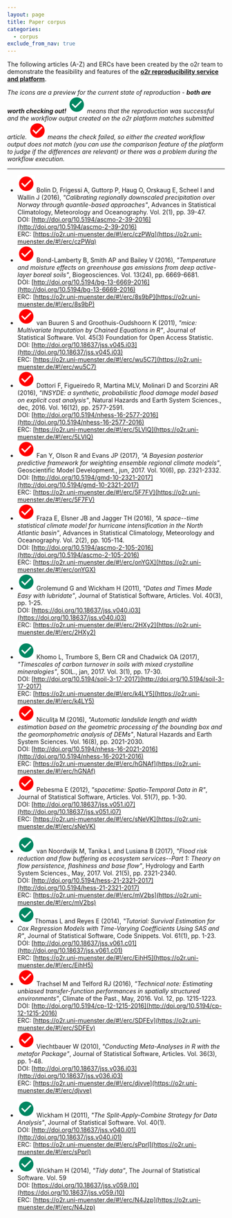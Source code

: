```yaml
---
layout: page
title: Paper corpus
categories:
  - corpus
exclude_from_nav: true
---
```


The following articles (A-Z) and ERCs have been created by the o2r team to demonstrate the feasibility and features of the **[o2r reproducibility service and platform](/results)**.

_The icons are a preview for the current state of reproduction - **both are worth checking out!**
<img alt="check successful" src="/public/images/check_green.svg" title="check successful" style="display: inline-block; margin: 0;" /> means that the reproduction was successful and the workflow output created on the o2r platform matches submitted article.
<img alt="check failed" src="/public/images/check_red.svg" title="check failed" style="display: inline-block; margin: 0;" /> means the check failed, so either the created workflow output does not match (you can use the comparison feature of the platform to judge if the differences are relevant) or there was a problem during the workflow execution._

------

- <img alt="check failed" src="/public/images/check_red.svg" title="check failed" style="display: inline-block; margin: 0;" /> Bolin D, Frigessi A, Guttorp P, Haug O, Orskaug E, Scheel I and Wallin J (2016), _"Calibrating regionally downscaled precipitation over Norway through quantile-based approaches"_, Advances in Statistical Climatology, Meteorology and Oceanography. Vol. 2(1), pp. 39-47.<br />
DOI: [http://doi.org/10.5194/ascmo-2-39-2016](http://doi.org/10.5194/ascmo-2-39-2016)<br />
ERC: [https://o2r.uni-muenster.de/#!/erc/czPWq](https://o2r.uni-muenster.de/#!/erc/czPWq)
- <img alt="check failed" src="/public/images/check_red.svg" title="check failed" style="display: inline-block; margin: 0;" /> Bond-Lamberty B, Smith AP and Bailey V (2016), _"Temperature and moisture effects on greenhouse gas emissions from deep active-layer boreal soils"_, Biogeosciences. Vol. 13(24), pp. 6669-6681.<br />
DOI: [http://doi.org/10.5194/bg-13-6669-2016](http://doi.org/10.5194/bg-13-6669-2016)<br />
ERC: [https://o2r.uni-muenster.de/#!/erc/8s9bP](https://o2r.uni-muenster.de/#!/erc/8s9bP)
- <img alt="check failed" src="/public/images/check_red.svg" title="check failed" style="display: inline-block; margin: 0;" /> van Buuren S and Groothuis-Oudshoorn K (2011), _"mice: Multivariate Imputation by Chained Equations in R"_, Journal of Statistical Software. Vol. 45(3) Foundation for Open Access Statistic.<br />
DOI: [http://doi.org/10.18637/jss.v045.i03](http://doi.org/10.18637/jss.v045.i03)<br />
ERC: [https://o2r.uni-muenster.de/#!/erc/wu5C7](https://o2r.uni-muenster.de/#!/erc/wu5C7)
- <img alt="check failed" src="/public/images/check_red.svg" title="check failed" style="display: inline-block; margin: 0;" /> Dottori F, Figueiredo R, Martina MLV, Molinari D and Scorzini AR (2016), _"INSYDE: a synthetic, probabilistic flood damage model based on explicit cost analysis"_, Natural Hazards and Earth System Sciences., dec, 2016. Vol. 16(12), pp. 2577-2591.<br />
DOI: [http://doi.org/10.5194/nhess-16-2577-2016](http://doi.org/10.5194/nhess-16-2577-2016)<br />
ERC: [https://o2r.uni-muenster.de/#!/erc/5LVlQ](https://o2r.uni-muenster.de/#!/erc/5LVlQ)
- <img alt="check failed" src="/public/images/check_red.svg" title="check failed" style="display: inline-block; margin: 0;" /> Fan Y, Olson R and Evans JP (2017), _"A Bayesian posterior predictive framework for weighting ensemble regional climate models"_, Geoscientific Model Development., jun, 2017. Vol. 10(6), pp. 2321-2332.<br />
DOI: [http://doi.org/10.5194/gmd-10-2321-2017](http://doi.org/10.5194/gmd-10-2321-2017)<br />
ERC: [https://o2r.uni-muenster.de/#!/erc/5F7FV](https://o2r.uni-muenster.de/#!/erc/5F7FV)
- <img alt="check failed" src="/public/images/check_red.svg" title="check failed" style="display: inline-block; margin: 0;" /> Fraza E, Elsner JB and Jagger TH (2016), _"A space--time statistical climate model for hurricane intensification in the North Atlantic basin"_, Advances in Statistical Climatology, Meteorology and Oceanography. Vol. 2(2), pp. 105-114. <br />
DOI: [http://doi.org/10.5194/ascmo-2-105-2016](http://doi.org/10.5194/ascmo-2-105-2016)<br />
ERC: [https://o2r.uni-muenster.de/#!/erc/onYGX](https://o2r.uni-muenster.de/#!/erc/onYGX)
- <img alt="check successful" src="/public/images/check_green.svg" title="check successful" style="display: inline-block; margin: 0;" /> Grolemund G and Wickham H (2011), _"Dates and Times Made Easy with lubridate"_, Journal of Statistical Software, Articles. Vol. 40(3), pp. 1-25. <br />
DOI: [https://doi.org/10.18637/jss.v040.i03](https://doi.org/10.18637/jss.v040.i03)<br />
ERC: [https://o2r.uni-muenster.de/#!/erc/2HXy2](https://o2r.uni-muenster.de/#!/erc/2HXy2)
<!-- Hyndman R and Khandakar Y (2008), _"Automatic Time Series Forecasting: The forecast Package for R"_, Journal of Statistical Software, Articles. Vol. 27(3), pp. 1-22. -->
<!-- Kidwell MC, Lazarević LB, Baranski E, Hardwicke TE, Piechowski S, Falkenberg L-S, Kennett C, Slowik A, Sonnleitner C, Hess-Holden C, Errington TM, Fiedler S and Nosek BA (2016), _"Badges to Acknowledge Open Practices: A Simple, Low-Cost, Effective Method for Increasing Transparency"_, PLOS Biology., 05, 2016. Vol. 14(5), pp. 1-15. Public Library of Science. -->
<!-- Marlon JR, Kelly R, Daniau A-L, Vannière B, Power MJ, Bartlein P, Higuera P, Blarquez O, Brewer S, Brücher T, Feurdean A, Romera GG, Iglesias V, Maezumi SY, Magi B, Courtney Mustaphi CJ and Zhihai T (2016), _"Reconstructions of biomass burning from sediment-charcoal \newlinerecords to improve data--model comparisons"_, Biogeosciences. Vol. 13(11), pp. 3225-3244. -->
<!-- Mello MP, Aguiar DA, Rudorff BFT, Pebesma E, Jones J and Santos NCP (2013), _"Spatial statistic to assess remote sensing acreage estimates: An analysis of sugarcane in S #x00E3;o Paulo State, Brazil"_, In 2013 IEEE International Geoscience and Remote Sensing Symposium - IGARSS., July, 2013. , pp. 4233-4236. -->
- <img alt="check successful" src="/public/images/check_green.svg" title="check successful" style="display: inline-block; margin: 0;" /> Khomo L, Trumbore S, Bern CR and Chadwick OA (2017), _"Timescales of carbon turnover in soils with mixed crystalline mineralogies"_, SOIL., jan, 2017. Vol. 3(1), pp. 17-30.<br />
DOI: [http://doi.org/10.5194/soil-3-17-2017](http://doi.org/10.5194/soil-3-17-2017)<br />
ERC: [https://o2r.uni-muenster.de/#!/erc/k4LY5](https://o2r.uni-muenster.de/#!/erc/k4LY5)
- <img alt="check failed" src="/public/images/check_red.svg" title="check failed" style="display: inline-block; margin: 0;" /> Niculiţa M (2016), _"Automatic landslide length and width estimation based on the geometric processing of the bounding box and the geomorphometric analysis of DEMs"_, Natural Hazards and Earth System Sciences. Vol. 16(8), pp. 2021-2030. <br />
DOI: [http://doi.org/10.5194/nhess-16-2021-2016](http://doi.org/10.5194/nhess-16-2021-2016)<br />
ERC: [https://o2r.uni-muenster.de/#!/erc/hGNAf](https://o2r.uni-muenster.de/#!/erc/hGNAf)
- <img alt="check failed" src="/public/images/check_red.svg" title="check failed" style="display: inline-block; margin: 0;" /> Pebesma E (2012), _"spacetime: Spatio-Temporal Data in R"_, Journal of Statistical Software, Articles. Vol. 51(7), pp. 1-30. <br />
DOI: [http://doi.org/10.18637/jss.v051.i07](http://doi.org/10.18637/jss.v051.i07)<br />
ERC: [https://o2r.uni-muenster.de/#!/erc/sNeVK](https://o2r.uni-muenster.de/#!/erc/sNeVK)
<!-- Sierra CA, Malghani S and Loescher HW (2017), _"Interactions among temperature, moisture, and oxygen concentrations in controlling decomposition rates in a boreal forest soil"_, Biogeosciences. Vol. 14(3), pp. 703-710. -->
<!-- Sippel S, Zscheischler J, Heimann M, Lange H, Mahecha MD, van Oldenborgh GJ, Otto FEL and Reichstein M (2017), _"Have precipitation extremes and annual totals been increasing in the world's dry regions over the last 60 years?"_, Hydrology and Earth System Sciences. Vol. 21(1), pp. 441-458. -->
- <img alt="check successful" src="/public/images/check_green.svg" title="check successful" style="display: inline-block; margin: 0;" /> van Noordwijk M, Tanika L and Lusiana B (2017), _"Flood risk reduction and flow buffering as ecosystem services--Part 1: Theory on flow persistence, flashiness and base flow"_, Hydrology and Earth System Sciences., May, 2017. Vol. 21(5), pp. 2321-2340.<br />
DOI: [http://doi.org/10.5194/hess-21-2321-2017](http://doi.org/10.5194/hess-21-2321-2017)<br />
ERC: [https://o2r.uni-muenster.de/#!/erc/mV2bs](https://o2r.uni-muenster.de/#!/erc/mV2bs)
- <img alt="check successful" src="/public/images/check_green.svg" title="check successful" style="display: inline-block; margin: 0;" />Thomas L and Reyes E (2014), _"Tutorial: Survival Estimation for Cox Regression Models with Time-Varying Coefficients Using SAS and R"_, Journal of Statistical Software, Code Snippets. Vol. 61(1), pp. 1-23. <br />
DOI: [http://doi.org/10.18637/jss.v061.c01](http://doi.org/10.18637/jss.v061.c01)<br />
ERC: [https://o2r.uni-muenster.de/#!/erc/EihH5](https://o2r.uni-muenster.de/#!/erc/EihH5)
- <img alt="check failed" src="/public/images/check_red.svg" title="check failed" style="display: inline-block; margin: 0;" /> Trachsel M and Telford RJ (2016), _"Technical note: Estimating unbiased transfer-function performances in spatially structured environments"_, Climate of the Past., May, 2016. Vol. 12, pp. 1215-1223. <br />
DOI: [http://doi.org/10.5194/cp-12-1215-2016](http://doi.org/10.5194/cp-12-1215-2016)<br />
ERC: [https://o2r.uni-muenster.de/#!/erc/SDFEv](https://o2r.uni-muenster.de/#!/erc/SDFEv)
- <img alt="check failed" src="/public/images/check_red.svg" title="check failed" style="display: inline-block; margin: 0;" /> Viechtbauer W (2010), _"Conducting Meta-Analyses in R with the metafor Package"_, Journal of Statistical Software, Articles. Vol. 36(3), pp. 1-48. <br />
DOI: [http://doi.org/10.18637/jss.v036.i03](http://doi.org/10.18637/jss.v036.i03)<br />
ERC: [https://o2r.uni-muenster.de/#!/erc/djvve](https://o2r.uni-muenster.de/#!/erc/djvve)
<!-- Vines TH, Albert AY, Andrew RL, Débarre F, Bock DG, Franklin MT, Gilbert KJ, Moore J-S, Renaut S and Rennison DJ (2014), _"The availability of research data declines rapidly with article age"_, Current biology. Vol. 24(1), pp. 94-97. Elsevier. -->
<!-- Vonnahme TR, Devetter M, Žárský JD, Šabacká M and Elster J (2016), _"Controls on microalgal community structures in cryoconite\newline holes upon high-Arctic glaciers, Svalbard"_, Biogeosciences. Vol. 13(3), pp. 659-674. -->
<!-- Webb T (2017), _"Extracting and Enriching Ocean Biogeographic Information System (OBIS) Data with R"_, \url{https://ropensci.org/blog/blog/2017/01/25/obis](). -->
- <img alt="check successful" src="/public/images/check_green.svg" title="check successful" style="display: inline-block; margin: 0;" /> Wickham H (2011), _"The Split-Apply-Combine Strategy for Data Analysis"_, Journal of Statistical Software. Vol. 40(1).<br />
DOI: [http://doi.org/10.18637/jss.v040.i01](http://doi.org/10.18637/jss.v040.i01)<br />
ERC: [https://o2r.uni-muenster.de/#!/erc/sPprl](https://o2r.uni-muenster.de/#!/erc/sPprl)
- <img alt="check successful" src="/public/images/check_green.svg" title="check successful" style="display: inline-block; margin: 0;" /> Wickham H (2014), _"Tidy data"_, The Journal of Statistical Software. Vol. 59 <br />
DOI: [https://doi.org/10.18637/jss.v059.i10](https://doi.org/10.18637/jss.v059.i10)<br />
ERC: [https://o2r.uni-muenster.de/#!/erc/N4Jzp](https://o2r.uni-muenster.de/#!/erc/N4Jzp)

